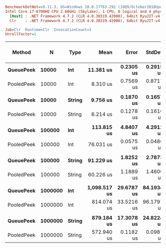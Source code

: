 ``` ini

BenchmarkDotNet=v0.11.3, OS=Windows 10.0.17763.292 (1809/October2018Update/Redstone5)
Intel Core i7-6700HQ CPU 2.60GHz (Skylake), 1 CPU, 8 logical and 4 physical cores
  [Host] : .NET Framework 4.7.2 (CLR 4.0.30319.42000), 64bit RyuJIT-v4.7.3324.0
  Clr    : .NET Framework 4.7.2 (CLR 4.0.30319.42000), 64bit RyuJIT-v4.7.3324.0

Job=Clr  Runtime=Clr  InvocationCount=1  
UnrollFactor=1  

```
|     Method |       N |   Type |         Mean |      Error |     StdDev |       Median | Ratio | RatioSD | Gen 0/1k Op | Gen 1/1k Op | Gen 2/1k Op | Allocated Memory/Op |
|----------- |-------- |------- |-------------:|-----------:|-----------:|-------------:|------:|--------:|------------:|------------:|------------:|--------------------:|
|  **QueuePeek** |   **10000** |    **Int** |    **11.381 us** |  **0.2305 us** |  **0.2915 us** |    **11.285 us** |  **1.00** |    **0.00** |           **-** |           **-** |           **-** |                   **-** |
| PooledPeek |   10000 |    Int |     8.310 us |  0.7569 us |  0.8717 us |     8.185 us |  0.73 |    0.07 |           - |           - |           - |                   - |
|            |         |        |              |            |            |              |       |         |             |             |             |                     |
|  **QueuePeek** |   **10000** | **String** |     **9.756 us** |  **0.1870 us** |  **0.1657 us** |     **9.670 us** |  **1.00** |    **0.00** |           **-** |           **-** |           **-** |                   **-** |
| PooledPeek |   10000 | String |     6.214 us |  0.1278 us |  0.1616 us |     6.175 us |  0.64 |    0.02 |           - |           - |           - |                   - |
|            |         |        |              |            |            |              |       |         |             |             |             |                     |
|  **QueuePeek** |  **100000** |    **Int** |   **113.815 us** |  **4.8407 us** |  **4.2912 us** |   **112.593 us** |  **1.00** |    **0.00** |           **-** |           **-** |           **-** |                   **-** |
| PooledPeek |  100000 |    Int |    76.031 us |  0.0575 us |  0.0480 us |    76.000 us |  0.67 |    0.02 |           - |           - |           - |                   - |
|            |         |        |              |            |            |              |       |         |             |             |             |                     |
|  **QueuePeek** |  **100000** | **String** |    **91.229 us** |  **1.8252 us** |  **2.7873 us** |    **91.935 us** |  **1.00** |    **0.00** |           **-** |           **-** |           **-** |                   **-** |
| PooledPeek |  100000 | String |    60.226 us |  1.1889 us |  1.4600 us |    60.940 us |  0.66 |    0.03 |           - |           - |           - |                   - |
|            |         |        |              |            |            |              |       |         |             |             |             |                     |
|  **QueuePeek** | **1000000** |    **Int** | **1,098.517 us** | **29.6787 us** | **84.1934 us** | **1,070.905 us** |  **1.00** |    **0.00** |           **-** |           **-** |           **-** |                   **-** |
| PooledPeek | 1000000 |    Int |   814.074 us | 33.5216 us | 96.1797 us |   771.200 us |  0.75 |    0.10 |           - |           - |           - |                   - |
|            |         |        |              |            |            |              |       |         |             |             |             |                     |
|  **QueuePeek** | **1000000** | **String** |   **879.184 us** | **17.3078 us** | **24.8224 us** |   **864.720 us** |  **1.00** |    **0.00** |           **-** |           **-** |           **-** |                   **-** |
| PooledPeek | 1000000 | String |   572.940 us |  0.1182 us |  0.0987 us |   572.955 us |  0.65 |    0.02 |           - |           - |           - |                   - |
